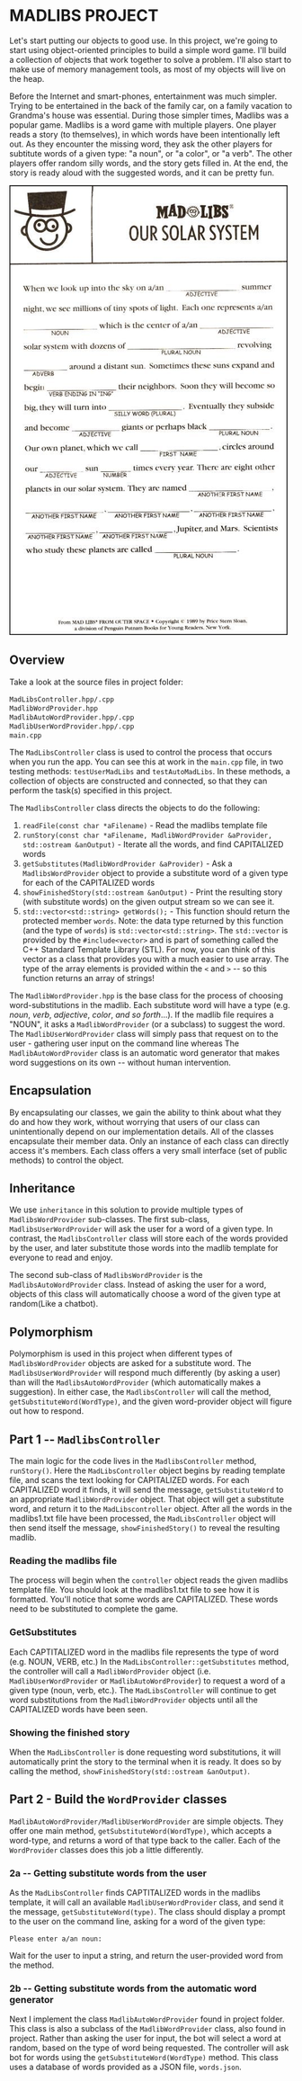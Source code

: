 # MADLIBS PROJECT

Let's start putting our objects to good use. In this project, we're going to start using object-oriented principles to build a simple word game.  I'll build a collection of objects that work together to solve a problem. I'll also start to make use of memory management tools, as most of my objects will live on the heap. 

Before the Internet and smart-phones, entertainment was much simpler. Trying to be entertained in the back of the family car, on a family vacation to Grandma's house was essential. During those simpler times, Madlibs was a popular game.  Madlibs is a word game with multiple players. One player reads a story (to themselves), in which words have been intentionally left out. As they encounter the missing word, they ask the other players for subtitute words of a given type: "a noun", or "a color", or "a verb".  The other players offer random silly words, and the story gets filled in. At the end, the story is ready aloud with the suggested words, and it can be pretty fun. 

![Image](madlibs.jpg)

## Overview 

Take a look at the source files in project folder:

```
MadLibsController.hpp/.cpp		
MadlibWordProvider.hpp		
MadlibAutoWordProvider.hpp/.cpp
MadlibUserWordProvider.hpp/.cpp	
main.cpp
```

The `MadLibsController` class is used to control the process that occurs when you run the app. You can see this at work in the `main.cpp` file, in two testing methods: `testUserMadLibs` and `testAutoMadLibs`. In these methods, a collection of objects are constructed and connected, so that they can perform the task(s) specified in this project. 

The `MadlibsController` class directs the objects to do the following:

1. `readFile(const char *aFilename)` - Read the madlibs template file
2. `runStory(const char *aFilename, MadlibWordProvider &aProvider, std::ostream &anOutput)` - Iterate all the words, and find CAPITALIZED words
3. `getSubstitutes(MadlibWordProvider &aProvider)` - Ask a `MadlibsWordProvider` object to provide a substitute word of a given type for each of the CAPITALIZED words
4. `showFinishedStory(std::ostream &anOutput)` - Print the resulting story (with substitute words) on the given output stream so we can see it.
5. `std::vector<std::string> getWords();` - This function should return the protected member `words`. Note: the data type returned by this function (and the type of `words`) is `std::vector<std::string>`. The `std::vector` is provided by the `#include<vector>` and is part of something called the C++ Standard Template Library (STL). For now, you can think of this vector as a class that provides you with a much easier to use array. The type of the array elements is provided within the `<` and `>` -- so this function returns an array of strings!

The `MadlibWordProvider.hpp` is the base class for the process of choosing word-substitutions in the madlib. Each substitute word will have a type (e.g. _noun_, _verb_, _adjective_, _color_, _and so forth_...). If the madlib file requires a "NOUN", it asks a `MadlibWordProvider` (or a subclass) to suggest the word.  
The `MadlibUserWordProvider` class will simply pass that request on to the user - gathering user input on the command line whereas The `MadlibAutoWordProvider` class is an automatic word generator that makes word suggestions on its own -- without human intervention. 

## Encapsulation 

By encapsulating our classes, we gain the ability to think about what they do and how they work, without worrying that users of our class can unintentionally depend on our implementation details. All of the classes encapsulate their member data. Only an instance of each class can directly access it's members. Each class offers a very small interface (set of public methods) to control the object. 

## Inheritance 

We use `inheritance` in this solution to provide multiple types of `MadlibsWordProvider` sub-classes. The first sub-class, `MadlibsUserWordProvider` will ask the user for a word of a given type.  In contrast, the `MadlibsController` class will store each of the words provided by the user, and later substitute those words into the madlib template for everyone to read and enjoy.  

The second sub-class of `MadlibsWordProvider` is the `MadlibsAutoWordProvider` class. Instead of asking the user for a word, objects of this class will automatically choose a word of the given type at random(Like a chatbot). 

## Polymorphism

Polymorphism is used in this project when different types of `MadlibsWordProvider` objects are asked for a substitute word. The `MadlibsUserWordProvider` will respond much differently (by asking a user) than will the `MadlibsAutoWordProvider` (which automatically makes a suggestion). In either case, the `MadlibsController` will call the method, `getSubstituteWord(WordType)`, and the given word-provider object will figure out how to respond.

## Part 1 -- `MadlibsController`

The main logic for the code lives in the `MadlibsController` method, `runStory()`.  Here the `MadLibsController` object begins by reading template file, and scans the text looking for CAPITALIZED words. For each CAPITALIZED word it finds, it will send the message, `getSubstituteWord` to an appropriate `MadlibWordProvider` object. That object will get a substitute word, and return it to the `MadLibscontroller` object.  After all the words in the madlibs1.txt file have been processed, the `MadLibsController` object will then send itself the message, `showFinishedStory()` to reveal the resulting madlib.  

### Reading the madlibs file

The process will begin when the `controller` object reads the given madlibs template file. You should look at the madlibs1.txt file to see how it is formatted. You'll notice that some words are CAPITALIZED.  These words need to be substituted to complete the game.  

### GetSubstitutes

Each CAPTITALIZED word in the madlibs file represents the type of word (e.g. NOUN, VERB, etc.)   In the `MadLibsController::getSubstitutes` method, the controller will call a `MadlibWordProvider` object (i.e. `MadlibUserWordProvider` or `MadlibAutoWordProvider`) to request a word of a given type (noun, verb, etc.).  The `MadLibsController` will continue to get word substitutions from the `MadlibWordProvider` objects until all the CAPITALIZED words have been seen.  

### Showing the finished story

When the `MadLibsController` is done requesting word substitutions, it will automatically print the story to the terminal when it is ready. It does so by calling the method, `showFinishedStory(std::ostream &anOutput)`. 

## Part 2 - Build the `WordProvider` classes

`MadlibAutoWordProvider/MadlibUserWordProvider` are simple objects. They offer one main method, `getSubstituteWord(WordType)`, which accepts a word-type, and returns a word of that type back to the caller. Each of the `WordProvider` classes does this job a little differently. 

### 2a -- Getting substitute words from the user

As the `MadLibsController` finds CAPTITALIZED words in the madlibs template, it will call an available `MadlibUserWordProvider` class, and send it the message, `getSubstituteWord(type)`.  The class should display a prompt to the user on the command line, asking for a word of the given type:

```
Please enter a/an noun: 
```

Wait for the user to input a string, and return the user-provided word from the method. 

### 2b -- Getting substitute words from the automatic word generator

Next I implement the class `MadlibAutoWordProvider` found in project folder. This class is also a subclass of the `MadlibWordProvider` class, also found in project. Rather than asking the user for input, the bot will select a word at random, based on the type of word being requested. The controller will ask bot for words using the `getSubstituteWord(WordType)` method. This class uses a database of words provided as a JSON file, `words.json`. 



